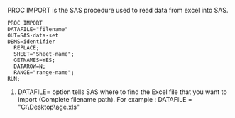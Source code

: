 PROC IMPORT is the SAS procedure used to read data from excel into SAS.

```sas
PROC IMPORT 
DATAFILE="filename"
OUT=SAS-data-set 
DBMS=identifier 
  REPLACE;
  SHEET="Sheet-name";
  GETNAMES=YES; 
  DATAROW=N;
  RANGE="range-name";
RUN;
```

1. DATAFILE= option tells SAS where to find the Excel file that you want to import  (Complete filename path).
For example : DATAFILE = "C:\Desktop\age.xls"










